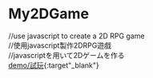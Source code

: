 # My2DGame
//use javascript to create a 2D RPG game <br>
//使用javascript製作2DRPG遊戲 <br>
//javascriptを用いて2Dゲームを作る<br>
[demo/試玩](https://shen-game.netlify.app/){:target"_blank"}
